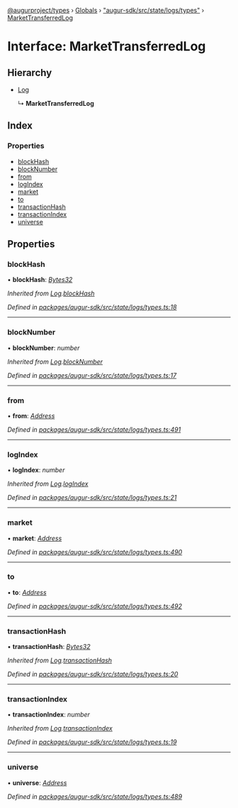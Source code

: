 [@augurproject/types](../README.md) › [Globals](../globals.md) › ["augur-sdk/src/state/logs/types"](../modules/_augur_sdk_src_state_logs_types_.md) › [MarketTransferredLog](_augur_sdk_src_state_logs_types_.markettransferredlog.md)

# Interface: MarketTransferredLog

## Hierarchy

* [Log](_augur_sdk_src_state_logs_types_.log.md)

  ↳ **MarketTransferredLog**

## Index

### Properties

* [blockHash](_augur_sdk_src_state_logs_types_.markettransferredlog.md#blockhash)
* [blockNumber](_augur_sdk_src_state_logs_types_.markettransferredlog.md#blocknumber)
* [from](_augur_sdk_src_state_logs_types_.markettransferredlog.md#from)
* [logIndex](_augur_sdk_src_state_logs_types_.markettransferredlog.md#logindex)
* [market](_augur_sdk_src_state_logs_types_.markettransferredlog.md#market)
* [to](_augur_sdk_src_state_logs_types_.markettransferredlog.md#to)
* [transactionHash](_augur_sdk_src_state_logs_types_.markettransferredlog.md#transactionhash)
* [transactionIndex](_augur_sdk_src_state_logs_types_.markettransferredlog.md#transactionindex)
* [universe](_augur_sdk_src_state_logs_types_.markettransferredlog.md#universe)

## Properties

###  blockHash

• **blockHash**: *[Bytes32](../modules/_augur_sdk_src_state_logs_types_.md#bytes32)*

*Inherited from [Log](_augur_sdk_src_state_logs_types_.log.md).[blockHash](_augur_sdk_src_state_logs_types_.log.md#blockhash)*

*Defined in [packages/augur-sdk/src/state/logs/types.ts:18](https://github.com/AugurProject/augur/blob/69c4be52bf/packages/augur-sdk/src/state/logs/types.ts#L18)*

___

###  blockNumber

• **blockNumber**: *number*

*Inherited from [Log](_augur_sdk_src_state_logs_types_.log.md).[blockNumber](_augur_sdk_src_state_logs_types_.log.md#blocknumber)*

*Defined in [packages/augur-sdk/src/state/logs/types.ts:17](https://github.com/AugurProject/augur/blob/69c4be52bf/packages/augur-sdk/src/state/logs/types.ts#L17)*

___

###  from

• **from**: *[Address](../modules/_augur_sdk_src_state_logs_types_.md#address)*

*Defined in [packages/augur-sdk/src/state/logs/types.ts:491](https://github.com/AugurProject/augur/blob/69c4be52bf/packages/augur-sdk/src/state/logs/types.ts#L491)*

___

###  logIndex

• **logIndex**: *number*

*Inherited from [Log](_augur_sdk_src_state_logs_types_.log.md).[logIndex](_augur_sdk_src_state_logs_types_.log.md#logindex)*

*Defined in [packages/augur-sdk/src/state/logs/types.ts:21](https://github.com/AugurProject/augur/blob/69c4be52bf/packages/augur-sdk/src/state/logs/types.ts#L21)*

___

###  market

• **market**: *[Address](../modules/_augur_sdk_src_state_logs_types_.md#address)*

*Defined in [packages/augur-sdk/src/state/logs/types.ts:490](https://github.com/AugurProject/augur/blob/69c4be52bf/packages/augur-sdk/src/state/logs/types.ts#L490)*

___

###  to

• **to**: *[Address](../modules/_augur_sdk_src_state_logs_types_.md#address)*

*Defined in [packages/augur-sdk/src/state/logs/types.ts:492](https://github.com/AugurProject/augur/blob/69c4be52bf/packages/augur-sdk/src/state/logs/types.ts#L492)*

___

###  transactionHash

• **transactionHash**: *[Bytes32](../modules/_augur_sdk_src_state_logs_types_.md#bytes32)*

*Inherited from [Log](_augur_sdk_src_state_logs_types_.log.md).[transactionHash](_augur_sdk_src_state_logs_types_.log.md#transactionhash)*

*Defined in [packages/augur-sdk/src/state/logs/types.ts:20](https://github.com/AugurProject/augur/blob/69c4be52bf/packages/augur-sdk/src/state/logs/types.ts#L20)*

___

###  transactionIndex

• **transactionIndex**: *number*

*Inherited from [Log](_augur_sdk_src_state_logs_types_.log.md).[transactionIndex](_augur_sdk_src_state_logs_types_.log.md#transactionindex)*

*Defined in [packages/augur-sdk/src/state/logs/types.ts:19](https://github.com/AugurProject/augur/blob/69c4be52bf/packages/augur-sdk/src/state/logs/types.ts#L19)*

___

###  universe

• **universe**: *[Address](../modules/_augur_sdk_src_state_logs_types_.md#address)*

*Defined in [packages/augur-sdk/src/state/logs/types.ts:489](https://github.com/AugurProject/augur/blob/69c4be52bf/packages/augur-sdk/src/state/logs/types.ts#L489)*
